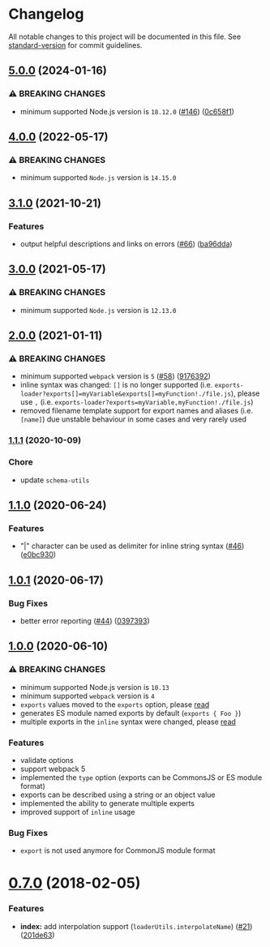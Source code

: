 # Changelog

All notable changes to this project will be documented in this file. See [standard-version](https://github.com/conventional-changelog/standard-version) for commit guidelines.

## [5.0.0](https://github.com/webpack-contrib/exports-loader/compare/v4.0.0...v5.0.0) (2024-01-16)


### ⚠ BREAKING CHANGES

* minimum supported Node.js version is `18.12.0` ([#146](https://github.com/webpack-contrib/exports-loader/issues/146)) ([0c658f1](https://github.com/webpack-contrib/exports-loader/commit/0c658f1bdf8d8ef07adc66a491862edbcd23d306))

## [4.0.0](https://github.com/webpack-contrib/exports-loader/compare/v3.1.0...v4.0.0) (2022-05-17)


### ⚠ BREAKING CHANGES

* minimum supported `Node.js` version is `14.15.0`

## [3.1.0](https://github.com/webpack-contrib/exports-loader/compare/v3.0.0...v3.1.0) (2021-10-21)


### Features

* output helpful descriptions and links on errors ([#66](https://github.com/webpack-contrib/exports-loader/issues/66)) ([ba96dda](https://github.com/webpack-contrib/exports-loader/commit/ba96ddacca7d8272cd75efb9607f5498e623f549))

## [3.0.0](https://github.com/webpack-contrib/exports-loader/compare/v2.0.0...v3.0.0) (2021-05-17)


### ⚠ BREAKING CHANGES

* minimum supported `Node.js` version is `12.13.0`

## [2.0.0](https://github.com/webpack-contrib/exports-loader/compare/v1.1.1...v2.0.0) (2021-01-11)


### ⚠ BREAKING CHANGES

* minimum supported `webpack` version is `5` ([#58](https://github.com/webpack-contrib/exports-loader/issues/58)) ([9176392](https://github.com/webpack-contrib/exports-loader/commit/917639250b68e8c1b10769dcb43d751e12c52677))
* inline syntax was changed: `[]` is no longer supported (i.e. `exports-loader?exports[]=myVariable&exports[]=myFunction!./file.js`), please use `,` (i.e. `exports-loader?exports=myVariable,myFunction!./file.js`)
* removed filename template support for export names and aliases (i.e. `[name]`) due unstable behaviour in some cases and very rarely used

### [1.1.1](https://github.com/webpack-contrib/exports-loader/compare/v1.1.0...v1.1.1) (2020-10-09)

### Chore

* update `schema-utils`

## [1.1.0](https://github.com/webpack-contrib/exports-loader/compare/v1.0.1...v1.1.0) (2020-06-24)


### Features

* "|" character can be used as delimiter for inline string syntax ([#46](https://github.com/webpack-contrib/exports-loader/issues/46)) ([e0bc930](https://github.com/webpack-contrib/exports-loader/commit/e0bc930d84d83107f3d7bf1c761f9af8bca26931))

## [1.0.1](https://github.com/webpack-contrib/exports-loader/compare/v1.0.0...v1.0.1) (2020-06-17)


### Bug Fixes

* better error reporting ([#44](https://github.com/webpack-contrib/exports-loader/issues/44)) ([0397393](https://github.com/webpack-contrib/exports-loader/commit/03973937083d5e7217e74f18bd62b1e7d2615a89))

## [1.0.0](https://github.com/webpack-contrib/exports-loader/compare/v0.7.0...v1.0.0) (2020-06-10)


### ⚠ BREAKING CHANGES

* minimum supported Node.js version is `10.13`
* minimum supported `webpack` version is `4`
* `exports` values moved to the `exports` option, please [read](https://github.com/webpack-contrib/exports-loader#options)
* generates ES module named exports by default (`exports { Foo }`)
* multiple exports in the `inline` syntax were changed, please [read](https://github.com/webpack-contrib/exports-loader#inline)

### Features

* validate options
* support webpack 5
* implemented the `type` option (exports can be CommonsJS or ES module format)
* exports can be described using a string or an object value
* implemented the ability to generate multiple experts
* improved support of `inline` usage


### Bug Fixes

* `export` is not used anymore for CommonJS module format

<a name="0.7.0"></a>
# [0.7.0](https://github.com/webpack-contrib/exports-loader/compare/v0.6.4...v0.7.0) (2018-02-05)


### Features

* **index:** add interpolation support (`loaderUtils.interpolateName`) ([#21](https://github.com/webpack-contrib/exports-loader/issues/21)) ([201de63](https://github.com/webpack-contrib/exports-loader/commit/201de63))
